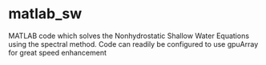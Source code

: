 # matlab_sw
MATLAB code which solves the Nonhydrostatic Shallow Water Equations using the spectral method. Code can readily be configured to use gpuArray for great speed enhancement
